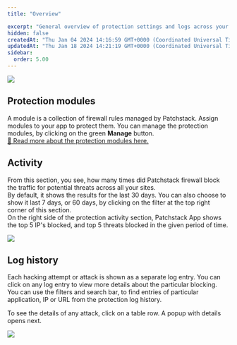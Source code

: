 ```yaml
---
title: "Overview"

excerpt: "General overview of protection settings and logs across your sites"
hidden: false
createdAt: "Thu Jan 04 2024 14:16:59 GMT+0000 (Coordinated Universal Time)"
updatedAt: "Thu Jan 18 2024 14:21:19 GMT+0000 (Coordinated Universal Time)"
sidebar:
  order: 5.00
---
```

![](@images/patchstack-protection-overview.png)

## Protection modules

A module is a collection of firewall rules managed by Patchstack. Assign modules to your app to protect them. You can manage the protection modules, by clicking on the green **Manage** button.  
[📖 Read more about the protection modules here.](/patchstack-app/protection/patchstack-modules/)

## Activity

From this section, you see, how many times did Patchstack firewall block the traffic for potential threats across all your sites.  
By default, it shows the results for the last 30 days. You can also choose to show it last 7 days, or 60 days, by clicking on the filter at the top right corner of this section.  
On the right side of the protection activity section, Patchstack App shows the top 5 IP's blocked, and top 5 threats blocked in the given period of time.

![](@images/patchstack-protection-activity.png)

## Log history

Each hacking attempt or attack is shown as a separate log entry. You can click on any log entry to view more details about the particular blocking. You can use the filters and search bar, to find entries of particular application, IP or URL from the protection log history. 

To see the details of any attack, click on a table row. A popup with details opens next.

![](@images/patchstack-protection-log-history.png)
